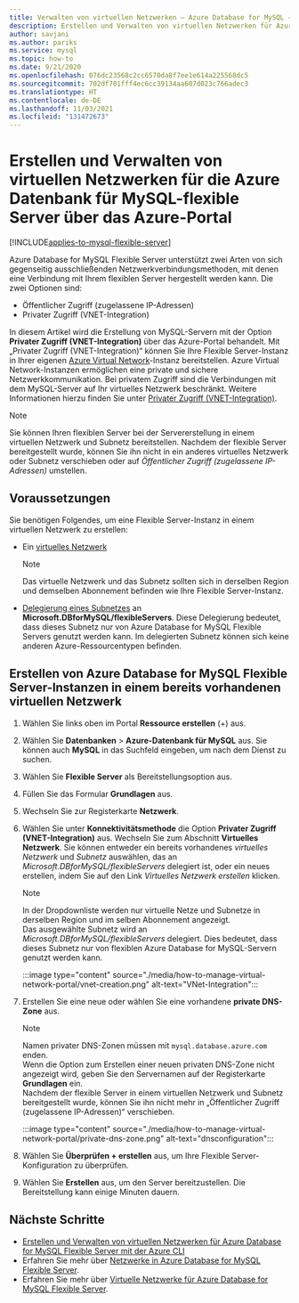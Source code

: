 ```yaml
---
title: Verwalten von virtuellen Netzwerken – Azure Database for MySQL – Flexible Server
description: Erstellen und Verwalten von virtuellen Netzwerken für Azure Database for MySQL – Flexible Server über das Azure-Portal
author: savjani
ms.author: pariks
ms.service: mysql
ms.topic: how-to
ms.date: 9/21/2020
ms.openlocfilehash: 076dc23568c2cc6570da8f7ee1e614a225568dc5
ms.sourcegitcommit: 702df701fff4ec6cc39134aa607d023c766adec3
ms.translationtype: HT
ms.contentlocale: de-DE
ms.lasthandoff: 11/03/2021
ms.locfileid: "131472673"
---
```

# <a name="create-and-manage-virtual-networks-for-azure-database-for-mysql-flexible-server-using-the-azure-portal"></a>Erstellen und Verwalten von virtuellen Netzwerken für die Azure Datenbank für MySQL-flexible Server über das Azure-Portal

[!INCLUDE[applies-to-mysql-flexible-server](../includes/applies-to-mysql-flexible-server.md)]


Azure Database for MySQL Flexible Server unterstützt zwei Arten von sich gegenseitig ausschließenden Netzwerkverbindungsmethoden, mit denen eine Verbindung mit Ihrem flexiblen Server hergestellt werden kann. Die zwei Optionen sind:

- Öffentlicher Zugriff (zugelassene IP-Adressen)
- Privater Zugriff (VNET-Integration)

In diesem Artikel wird die Erstellung von MySQL-Servern mit der Option **Privater Zugriff (VNET-Integration)** über das Azure-Portal behandelt. Mit „Privater Zugriff (VNET-Integration)“ können Sie Ihre Flexible Server-Instanz in Ihrer eigenen [Azure Virtual Network](../../virtual-network/virtual-networks-overview.md)-Instanz bereitstellen. Azure Virtual Network-Instanzen ermöglichen eine private und sichere Netzwerkkommunikation. Bei privatem Zugriff sind die Verbindungen mit dem MySQL-Server auf Ihr virtuelles Netzwerk beschränkt. Weitere Informationen hierzu finden Sie unter [Privater Zugriff (VNET-Integration)](./concepts-networking-vnet.md#private-access-vnet-integration).

>[!Note]
>Sie können Ihren flexiblen Server bei der Servererstellung in einem virtuellen Netzwerk und Subnetz bereitstellen. Nachdem der flexible Server bereitgestellt wurde, können Sie ihn nicht in ein anderes virtuelles Netzwerk oder Subnetz verschieben oder auf *Öffentlicher Zugriff (zugelassene IP-Adressen)* umstellen.

## <a name="prerequisites"></a>Voraussetzungen

Sie benötigen Folgendes, um eine Flexible Server-Instanz in einem virtuellen Netzwerk zu erstellen:

- Ein [virtuelles Netzwerk](../../virtual-network/quick-create-portal.md#create-a-virtual-network)
    > [!Note]
    > Das virtuelle Netzwerk und das Subnetz sollten sich in derselben Region und demselben Abonnement befinden wie Ihre Flexible Server-Instanz.

- [Delegierung eines Subnetzes](../../virtual-network/manage-subnet-delegation.md#delegate-a-subnet-to-an-azure-service) an **Microsoft.DBforMySQL/flexibleServers**. Diese Delegierung bedeutet, dass dieses Subnetz nur von Azure Database for MySQL Flexible Servers genutzt werden kann. Im delegierten Subnetz können sich keine anderen Azure-Ressourcentypen befinden.

## <a name="create-azure-database-for-mysql-flexible-server-in-an-already-existing-virtual-network"></a>Erstellen von Azure Database for MySQL Flexible Server-Instanzen in einem bereits vorhandenen virtuellen Netzwerk

1. Wählen Sie links oben im Portal **Ressource erstellen** (+) aus.
2. Wählen Sie **Datenbanken** > **Azure-Datenbank für MySQL** aus. Sie können auch **MySQL** in das Suchfeld eingeben, um nach dem Dienst zu suchen.
3. Wählen Sie **Flexible Server** als Bereitstellungsoption aus.
4. Füllen Sie das Formular **Grundlagen** aus.
5. Wechseln Sie zur Registerkarte **Netzwerk**.
6. Wählen Sie unter **Konnektivitätsmethode** die Option **Privater Zugriff (VNET-Integration)** aus. Wechseln Sie zum Abschnitt **Virtuelles Netzwerk**. Sie können entweder ein bereits vorhandenes *virtuelles Netzwerk* und *Subnetz* auswählen, das an *Microsoft.DBforMySQL/flexibleServers* delegiert ist, oder ein neues erstellen, indem Sie auf den Link *Virtuelles Netzwerk erstellen* klicken.
    > [!Note]
    > In der Dropdownliste werden nur virtuelle Netze und Subnetze in derselben Region und im selben Abonnement angezeigt. </br>
    > Das ausgewählte Subnetz wird an *Microsoft.DBforMySQL/flexibleServers* delegiert. Dies bedeutet, dass dieses Subnetz nur von flexiblen Azure Database for MySQL-Servern genutzt werden kann.</br>

    :::image type="content" source="./media/how-to-manage-virtual-network-portal/vnet-creation.png" alt-text="VNet-Integration":::

7. Erstellen Sie eine neue oder wählen Sie eine vorhandene **private DNS-Zone** aus.
    > [!NOTE]
    > Namen privater DNS-Zonen müssen mit `mysql.database.azure.com` enden. </br>
    > Wenn die Option zum Erstellen einer neuen privaten DNS-Zone nicht angezeigt wird, geben Sie den Servernamen auf der Registerkarte **Grundlagen** ein.</br>
    > Nachdem der flexible Server in einem virtuellen Netzwerk und Subnetz bereitgestellt wurde, können Sie ihn nicht mehr in „Öffentlicher Zugriff (zugelassene IP-Adressen)“ verschieben.</br>

    :::image type="content" source="./media/how-to-manage-virtual-network-portal/private-dns-zone.png" alt-text="dnsconfiguration":::
8. Wählen Sie **Überprüfen + erstellen** aus, um Ihre Flexible Server-Konfiguration zu überprüfen.
9. Wählen Sie **Erstellen** aus, um den Server bereitzustellen. Die Bereitstellung kann einige Minuten dauern.

## <a name="next-steps"></a>Nächste Schritte

- [Erstellen und Verwalten von virtuellen Netzwerken für Azure Database for MySQL Flexible Server mit der Azure CLI](./how-to-manage-virtual-network-cli.md)
- Erfahren Sie mehr über [Netzwerke in Azure Database for MySQL Flexible Server](./concepts-networking.md).
- Erfahren Sie mehr über [Virtuelle Netzwerke für Azure Database for MySQL Flexible Server](./concepts-networking-vnet.md#private-access-vnet-integration).

